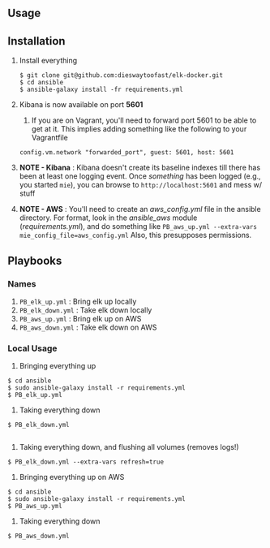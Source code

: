## Usage

## Installation
1. Install everything

	```
	$ git clone git@github.com:dieswaytoofast/elk-docker.git
	$ cd ansible
	$ ansible-galaxy install -fr requirements.yml
	```
1. Kibana is now available on port **5601**
	1. If you are on Vagrant, you'll need to forward port 5601 to be able to get at it.  This implies adding something like the following to your Vagrantfile 
	
	```
	config.vm.network "forwarded_port", guest: 5601, host: 5601
	```
1. **NOTE - Kibana** : Kibana doesn't create its baseline indexes till there has been at least one logging event.  Once *something* has been logged (e.g., you started `mie`), you can browse to `http://localhost:5601` and mess w/ stuff

1. **NOTE - AWS** : You'll need to create an *aws_config.yml* file in the ansible directory. For format, look in the *ansible_aws* module (*requirements.yml*), and do something like `PB_aws_up.yml --extra-vars mie_config_file=aws_config.yml`   Also, this presupposes permissions.
## Playbooks
### Names
1. `PB_elk_up.yml` : Bring elk up locally
2. `PB_elk_down.yml` : Take elk down locally
1. `PB_aws_up.yml` : Bring elk up on AWS
2. `PB_aws_down.yml` : Take elk down on AWS


### Local Usage
1. Bringing everything up

```
$ cd ansible
$ sudo ansible-galaxy install -r requirements.yml
$ PB_elk_up.yml
```
1. Taking everything down
	
```
$ PB_elk_down.yml
	
```
1. Taking everything down, and flushing all volumes (removes logs!)
	
```
$ PB_elk_down.yml --extra-vars refresh=true
```

1. Bringing everything up on AWS

```
$ cd ansible
$ sudo ansible-galaxy install -r requirements.yml
$ PB_aws_up.yml
```
1. Taking everything down
	
```
$ PB_aws_down.yml
	
```
